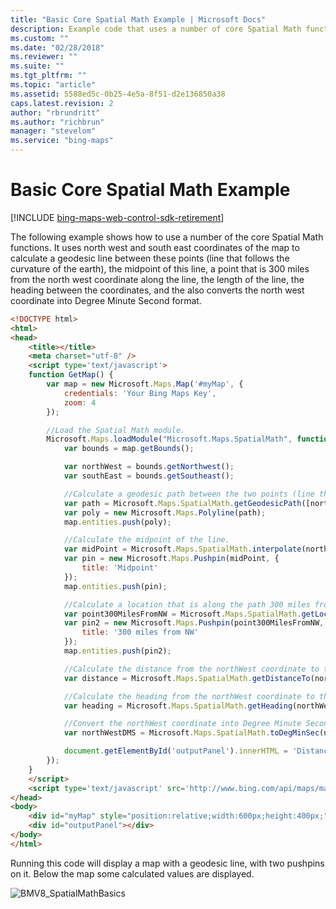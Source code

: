 ```yaml
---
title: "Basic Core Spatial Math Example | Microsoft Docs"
description: Example code that uses a number of core Spatial Math functions to calculate a geodesic line between points, following the curvature of the earth, and then also converts the northwest coordinate into Degree Minute Second format.
ms.custom: ""
ms.date: "02/28/2018"
ms.reviewer: ""
ms.suite: ""
ms.tgt_pltfrm: ""
ms.topic: "article"
ms.assetid: 5588ed5c-0b25-4e5a-8f51-d2e136850a38
caps.latest.revision: 2
author: "rbrundritt"
ms.author: "richbrun"
manager: "stevelom"
ms.service: "bing-maps"
---
```


# Basic Core Spatial Math Example

[!INCLUDE [bing-maps-web-control-sdk-retirement](../../../includes/bing-maps-web-control-sdk-retirement.md)]

The following example shows how to use a number of the core Spatial Math functions. It uses north west and south east coordinates of the map to calculate a geodesic line between these points (line that follows the curvature of the earth), the midpoint of this line, a point that is 300 miles from the north west coordinate along the line, the length of the line, the heading between the coordinates, and the also converts the north west coordinate into Degree Minute Second format.

```html
<!DOCTYPE html>
<html>
<head>
    <title></title>
    <meta charset="utf-8" />
	<script type='text/javascript'>
    function GetMap() {
        var map = new Microsoft.Maps.Map('#myMap', {
            credentials: 'Your Bing Maps Key',
            zoom: 4
        });

        //Load the Spatial Math module.
        Microsoft.Maps.loadModule("Microsoft.Maps.SpatialMath", function () {
            var bounds = map.getBounds();

            var northWest = bounds.getNorthwest();
            var southEast = bounds.getSoutheast();

            //Calculate a geodesic path between the two points (line that follows the curvature of the earth).
            var path = Microsoft.Maps.SpatialMath.getGeodesicPath([northWest, southEast]);
            var poly = new Microsoft.Maps.Polyline(path);
            map.entities.push(poly);

            //Calculate the midpoint of the line.
            var midPoint = Microsoft.Maps.SpatialMath.interpolate(northWest, southEast);
            var pin = new Microsoft.Maps.Pushpin(midPoint, {
                title: 'Midpoint'
            });
            map.entities.push(pin);

            //Calculate a location that is along the path 300 miles from the north west coordinate.
            var point300MilesFromNW = Microsoft.Maps.SpatialMath.getLocationAlongPath(poly, 300, Microsoft.Maps.SpatialMath.DistanceUnits.Miles);
            var pin2 = new Microsoft.Maps.Pushpin(point300MilesFromNW, {
                title: '300 miles from NW'
            });
            map.entities.push(pin2);

            //Calculate the distance from the northWest coordinate to the southEast coordinate.
            var distance = Microsoft.Maps.SpatialMath.getDistanceTo(northWest, southEast, Microsoft.Maps.SpatialMath.DistanceUnits.Miles);

            //Calculate the heading from the northWest coordinate to the southEast coordinate.
            var heading = Microsoft.Maps.SpatialMath.getHeading(northWest, southEast);

            //Convert the northWest coordinate into Degree Minute Second format.
            var northWestDMS = Microsoft.Maps.SpatialMath.toDegMinSec(northWest);

            document.getElementById('outputPanel').innerHTML = 'Distance: ' + distance + ' miles<br/>Heading: ' + heading + ' degrees<br/>North West coordinate in DMS format: ' + northWestDMS;
        });
    }
    </script>
    <script type='text/javascript' src='http://www.bing.com/api/maps/mapcontrol?callback=GetMap' async defer></script>
</head>
<body>
    <div id="myMap" style="position:relative;width:600px;height:400px;"></div><br/>
    <div id="outputPanel"></div>
</body>
</html>
```

Running this code will display a map with a geodesic line, with two pushpins on it. Below the map some calculated values are displayed.

![BMV8_SpatialMathBasics](../../media/bmv8-spatialmathbasics.PNG)